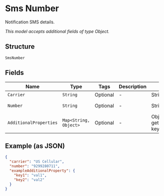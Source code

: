 
# Sms Number

Notification SMS details.

*This model accepts additional fields of type Object.*

## Structure

`SmsNumber`

## Fields

| Name | Type | Tags | Description | Getter | Setter |
|  --- | --- | --- | --- | --- | --- |
| `Carrier` | `String` | Optional | - | String getCarrier() | setCarrier(String carrier) |
| `Number` | `String` | Optional | - | String getNumber() | setNumber(String number) |
| `AdditionalProperties` | `Map<String, Object>` | Optional | - | Object getAdditionalProperty(String key) | additionalProperty(String key, Object value) |

## Example (as JSON)

```json
{
  "carrier": "US Cellular",
  "number": "9299280711",
  "exampleAdditionalProperty": {
    "key1": "val1",
    "key2": "val2"
  }
}
```

